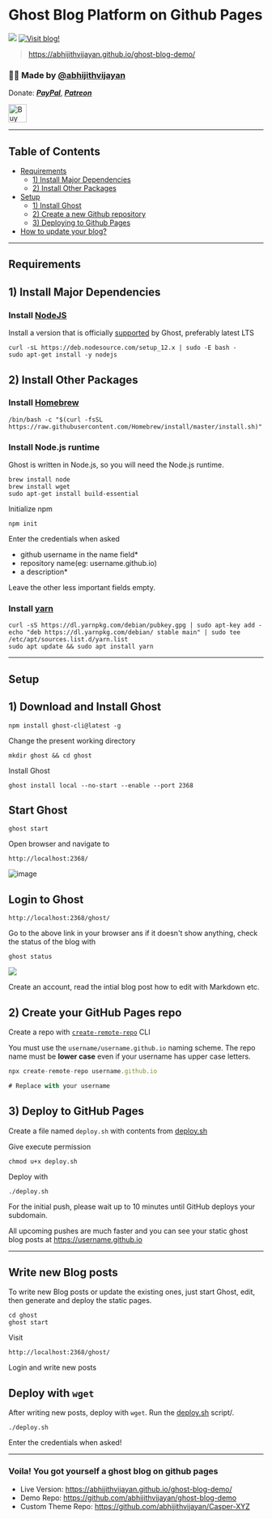 # Ghost Blog Platform on Github Pages

[![](https://img.shields.io/badge/last--update-Apr--2020-red.svg)](https://github.com/abhijithvijayan/ghost-on-github-pages/commits/master)
[![Visit blog!](https://img.shields.io/badge/visit-blog-blue.svg)](https://abhijithvijayan.github.io/ghost-blog-demo/)

> https://abhijithvijayan.github.io/ghost-blog-demo/

<h3>🙋‍♂️ Made by <a href="https://twitter.com/_abhijithv">@abhijithvijayan</a></h3>
<p>
  Donate:
  <a href="https://www.paypal.me/iamabhijithvijayan" target='_blank'><i><b>PayPal</b></i></a>,
  <a href="https://www.patreon.com/abhijithvijayan" target='_blank'><i><b>Patreon</b></i></a>
</p>
<p>
  <a href='https://www.buymeacoffee.com/abhijithvijayan' target='_blank'>
    <img height='36' style='border:0px;height:36px;' src='https://bmc-cdn.nyc3.digitaloceanspaces.com/BMC-button-images/custom_images/orange_img.png' border='0' alt='Buy Me a Coffee' />
  </a>
</p>
<hr />

## Table of Contents

- [Requirements](#requirements)
  - [1) Install Major Dependencies](#1-Install-Major-Dependencies)
  - [2) Install Other Packages](#2-Install-Other-Packages)
- [Setup](#setup)
  - [1) Install Ghost](#1-Download-and-Install-Ghost)
  - [2) Create a new Github repository](#2-Create-your-GitHub-Pages-repo)
  - [3) Deploying to Github Pages](#3-Deploy-to-GitHub-Pages)
- [How to update your blog?](#Write-new-Blog-posts)

<hr />

## Requirements

## 1) Install Major Dependencies

### Install [NodeJS](https://nodejs.org/en/download/package-manager/)

Install a version that is officially [supported]((https://docs.ghost.org/docs/supported-node-versions)) by Ghost, preferably latest LTS

```
curl -sL https://deb.nodesource.com/setup_12.x | sudo -E bash -
sudo apt-get install -y nodejs
```

## 2) Install Other Packages

### Install [Homebrew](https://brew.sh/)

```
/bin/bash -c "$(curl -fsSL https://raw.githubusercontent.com/Homebrew/install/master/install.sh)"
```

### Install Node.js runtime

Ghost is written in Node.js, so you will need the Node.js runtime.

```
brew install node
brew install wget
sudo apt-get install build-essential
```

Initialize npm

```
npm init
```

Enter the credentials when asked

- github username in the name field\*
- repository name(eg: username.github.io)
- a description\*

Leave the other less important fields empty.

### Install [yarn](https://classic.yarnpkg.com/en/docs/install/#debian-stable)

```
curl -sS https://dl.yarnpkg.com/debian/pubkey.gpg | sudo apt-key add -
echo "deb https://dl.yarnpkg.com/debian/ stable main" | sudo tee /etc/apt/sources.list.d/yarn.list
sudo apt update && sudo apt install yarn
```

<hr />

## Setup

## 1) Download and Install Ghost

```
npm install ghost-cli@latest -g
```

Change the present working directory

```
mkdir ghost && cd ghost
```

Install Ghost

```
ghost install local --no-start --enable --port 2368
```

## Start Ghost

```
ghost start
```

Open browser and navigate to

```
http://localhost:2368/
```

![image](https://preview.ibb.co/no4n5U/desktop.jpg)

## Login to Ghost

```
http://localhost:2368/ghost/
```

Go to the above link in your browser ans if it doesn't show anything, check the status of the blog with

```
ghost status
```

![](https://i.imgur.com/OeAsLDw.png)

Create an account, read the intial blog post how to edit with Markdown etc.

## 2) Create your GitHub Pages repo

Create a repo with [`create-remote-repo`](https://github.com/abhijithvijayan/create-remote-repo-cli) CLI

You must use the `username/username.github.io` naming scheme. The repo name must be **lower case** even if your username has upper case letters.

```js
npx create-remote-repo username.github.io

# Replace with your username
```

## 3) Deploy to GitHub Pages

Create a file named `deploy.sh` with contents from [deploy.sh](deploy.sh)

Give execute permission

```
chmod u+x deploy.sh
```

Deploy with

```
./deploy.sh
```

For the initial push, please wait up to 10 minutes until GitHub deploys your subdomain.

All upcoming pushes are much faster and you can see your static ghost blog posts at <https://username.github.io>

<hr />

## Write new Blog posts

To write new Blog posts or update the existing ones, just start Ghost, edit, then generate and deploy the static pages.

```
cd ghost
ghost start
```

Visit

```
http://localhost:2368/ghost/
```

Login and write new posts

## Deploy with `wget`

After writing new posts, deploy with `wget`.
Run the [deploy.sh](deploy.sh) script/.

```
./deploy.sh
```

Enter the credentials when asked!

<hr />

### Voila! You got yourself a ghost blog on github pages

- Live Version: <https://abhijithvijayan.github.io/ghost-blog-demo/>
- Demo Repo: <https://github.com/abhijithvijayan/ghost-blog-demo>
- Custom Theme Repo: <https://github.com/abhijithvijayan/Casper-XYZ>

<!-- #### N.B. I made a script [deploy.sh](https://raw.githubusercontent.com/abhijithvijayan/ghost-on-github-pages/master/deploy.sh) for easiness. -->

<!--
My Blog also has a **Progressive Web App** and so I had to modify the `deploy.sh` script, `themes`, `header`, `footer` for PWA.
For comments I used [Gitment](https://github.com/imsun/gitment)
-->
